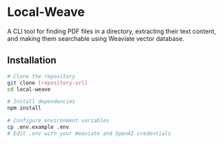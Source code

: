# Local-Weave

A CLI tool for finding PDF files in a directory, extracting their text content, and making them searchable using Weaviate vector database.

## Installation

```bash
# Clone the repository
git clone [repository-url]
cd local-weave

# Install dependencies
npm install

# Configure environment variables
cp .env.example .env
# Edit .env with your Weaviate and OpenAI credentials
```
